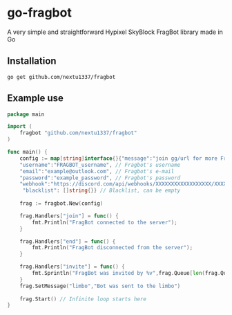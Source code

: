 # go-fragbot
A very simple and straightforward Hypixel SkyBlock FragBot library made in Go

## Installation
`go get github.com/nextu1337/fragbot`

## Example use

```go
package main

import (
	fragbot "github.com/nextu1337/fragbot"
)

func main() {
	config := map[string]interface{}{"message":"join gg/url for more FragBots!", // Message sent in party chat after someone joins [OPTIONAL]
  	"username":"FRAGBOT_username", // Fragbot's username
  	"email":"example@outlook.com", // Fragbot's e-mail
  	"password":"example_password", // Fragbot's password
  	"webhook":"https://discord.com/api/webhooks/XXXXXXXXXXXXXXXXXX/XXXXXXXX...",  // Webhook URL [OPTIONAL]
 	 "blacklist": []string{}} // Blacklist, can be empty
  
	frag := fragbot.New(config)

	frag.Handlers["join"] = func() {
		fmt.Println("FragBot connected to the server");
	}

	frag.Handlers["end"] = func() {
		fmt.Println("FragBot disconnected from the server");
	}

	frag.Handlers["invite"] = func() {
		fmt.Sprintln("FragBot was invited by %v",frag.Queue[len(frag.Queue) - 1]);
	}
  	frag.SetMessage("limbo","Bot was sent to the limbo")
  
	frag.Start() // Infinite loop starts here
}
```
